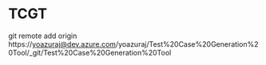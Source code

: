 # TCGT
 git remote add origin https://yoazuraj@dev.azure.com/yoazuraj/Test%20Case%20Generation%20Tool/_git/Test%20Case%20Generation%20Tool
